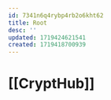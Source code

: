 ```yaml
---
id: 7341n6q4rybp4rb2o6kht62
title: Root
desc: ''
updated: 1719424621541
created: 1719418700939
---
```

# [[CryptHub]]



